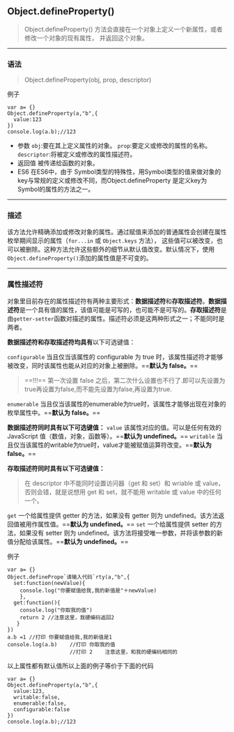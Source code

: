 ## Object.defineProperty()
>Object.defineProperty() 方法会直接在一个对象上定义一个新属性，或者修改一个对象的现有属性， 并返回这个对象。

---
### 语法
>Object.defineProperty(obj, prop, descriptor)

例子
```
var a= {}
Object.defineProperty(a,"b",{
  value:123
})
console.log(a.b);//123
```
* 参数
`obj`:要在其上定义属性的对象。
`prop`:要定义或修改的属性的名称。
`descriptor`:将被定义或修改的属性描述符。
* 返回值
被传递给函数的对象。
* ES6
在ES6中，由于 Symbol类型的特殊性，用Symbol类型的值来做对象的key与常规的定义或修改不同，而Object.defineProperty 是定义key为Symbol的属性的方法之一。
---
### 描述


该方法允许精确添加或修改对象的属性。通过赋值来添加的普通属性会创建在属性枚举期间显示的属性（`for...in` 或 `Object.keys` 方法）， 这些值可以被改变，也可以被删除。这种方法允许这些额外的细节从默认值改变。默认情况下，使用`Object.defineProperty()`添加的属性值是不可变的。

---
### 属性描述符
 

对象里目前存在的属性描述符有两种主要形式：**数据描述符**和**存取描述符**。**数据描述符**是一个具有值的属性，该值可能是可写的，也可能不是可写的。**存取描述符**是由`getter-setter`函数对描述的属性。描述符必须是这两种形式之一；不能同时是两者。

**数据描述符和存取描述符均具有**以下可选键值：

`configurable`
当且仅当该属性的 configurable 为 true 时，该属性描述符才能够被改变，同时该属性也能从对应的对象上被删除。==__默认为 false。__==
>==!!!== 第一次设置 false 之后，第二次什么设置也不行了.即可以先设置为true再设置为false,而不能先设置为false,再设置为true.

`enumerable`
当且仅当该属性的enumerable为true时，该属性才能够出现在对象的枚举属性中。==__默认为 false。__==

__数据描述符同时具有以下可选键值：__
`value`
该属性对应的值。可以是任何有效的 JavaScript 值（数值，对象，函数等）。==__默认为 undefined。__==
`writable`
当且仅当该属性的writable为true时，value才能被赋值运算符改变。==__默认为 false。__==

__存取描述符同时具有以下可选键值：__
>在 descriptor 中不能同时设置访问器（get 和 set）和 wriable 或 value，否则会错，就是说想用 get 和 set，就不能用 writable 或 value 中的任何一个。

`get`
一个给属性提供 getter 的方法，如果没有 getter 则为 undefined。该方法返回值被用作属性值。==__默认为 undefined。__==
`set`
一个给属性提供 setter 的方法，如果没有 setter 则为 undefined。该方法将接受唯一参数，并将该参数的新值分配给该属性。==__默认为 undefined。__==

例子
```
var a= {}
Object.definePrope`请输入代码`rty(a,"b",{
  set:function(newValue){
    console.log("你要赋值给我,我的新值是"＋newValue)
    },
  get:function(){
    console.log("你取我的值")
    return 2 //注意这里，我硬编码返回2
   }
})
a.b =1 //打印 你要赋值给我,我的新值是1
console.log(a.b)    //打印 你取我的值
                    //打印 2    注意这里，和我的硬编码相同的
```

以上属性都有默认值所以上面的例子等价于下面的代码
```
var a= {}
Object.defineProperty(a,"b",{
  value:123,
  writable:false,
  enumerable:false,
  configurable:false
})
console.log(a.b);//123
```

